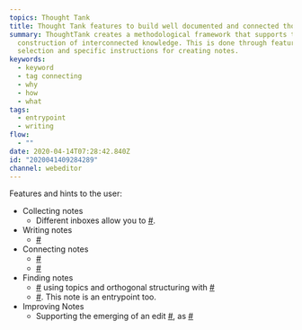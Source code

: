 ```yaml
---
topics: Thought Tank
title: Thought Tank features to build well documented and connected thought
summary: ThoughtTank creates a methodological framework that supports the
  construction of interconnected knowledge. This is done through feature
  selection and specific instructions for creating notes.
keywords:
  - keyword
  - tag connecting
  - why
  - how
  - what
tags:
  - entrypoint
  - writing
flow:
  - ""
date: 2020-04-14T07:28:42.840Z
id: "2020041409284289"
channel: webeditor
---
```

Features and hints to the user:

- Collecting notes
  - Different inboxes allow you to [#](/notes/2020041312405802 "Capture your thoughts whereever you are").
- Writing notes
  - [#](/notes/2020041509262035 "Structuring for completeness and different views of the same thought")
- Connecting notes
  - [#](/notes/2020032817270190 "As connections between notes create most value, connecting should be as convenient as possible")
  - [#](/notes/2020041312255463 "Transformation of implicit into explicit relationships between notes generate knowledge")
- Finding notes
  - [#](/notes/2020033010363597 "Separation of independent logical units") using topics and orthogonal structuring with [#](/notes/2020033010525847 "Tag")
  - [#](/notes/2020041408555708 "Documentation of larger, coherent thoughts: the entrypoints"). This note is an entrypoint too.
- Improving Notes
  - Supporting the emerging of an edit [#](/notes/2020041312340192 "Flow (Definition)"), as [#](/notes/2020033010573035 "Continuous curration of notes increases the quality of the Zettelkasten")
